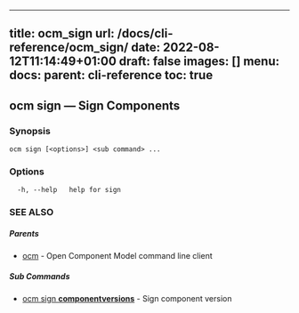 
---
title: ocm_sign
url: /docs/cli-reference/ocm_sign/
date: 2022-08-12T11:14:49+01:00
draft: false
images: []
menu:
  docs:
    parent: cli-reference
toc: true
---
## ocm sign &mdash; Sign Components

### Synopsis

```
ocm sign [<options>] <sub command> ...
```

### Options

```
  -h, --help   help for sign
```

### SEE ALSO

##### Parents

* [ocm](ocm.md)	 - Open Component Model command line client


##### Sub Commands

* [ocm sign <b>componentversions</b>](ocm_sign_componentversions.md)	 - Sign component version

